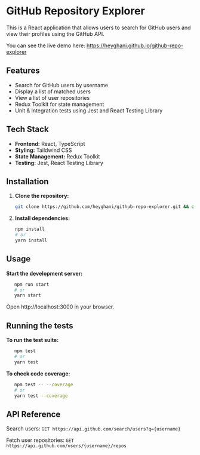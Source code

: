 # GitHub Repository Explorer  
This is a React application that allows users to search for GitHub users and view their profiles using the GitHub API.  

You can see the live demo here: https://heyghani.github.io/github-repo-explorer

## Features  
- Search for GitHub users by username  
- Display a list of matched users  
- View a list of user repositories
- Redux Toolkit for state management  
- Unit & Integration tests using Jest and React Testing Library  

## Tech Stack  
- **Frontend:** React, TypeScript
- **Styling:** Taildwind CSS
- **State Management:** Redux Toolkit  
- **Testing:** Jest, React Testing Library

## Installation  
1. **Clone the repository:**  
   ```sh  
   git clone https://github.com/heyghani/github-repo-explorer.git && cd github-repo-explorer

2. **Install dependencies:**  
   ```sh
   npm install
   # or
   yarn install

## Usage

**Start the development server:**
  ```sh
     npm run start
     # or
     yarn start
  ```
Open http://localhost:3000 in your browser.

## Running the tests

**To run the test suite:**
  ```sh
     npm test
     # or
     yarn test
  ```
**To check code coverage:**
  ```sh
     npm test -- --coverage
     # or
     yarn test --coverage
  ```

## API Reference

Search users: ``GET https://api.github.com/search/users?q={username}``

Fetch user repositories: ``GET https://api.github.com/users/{username}/repos``
